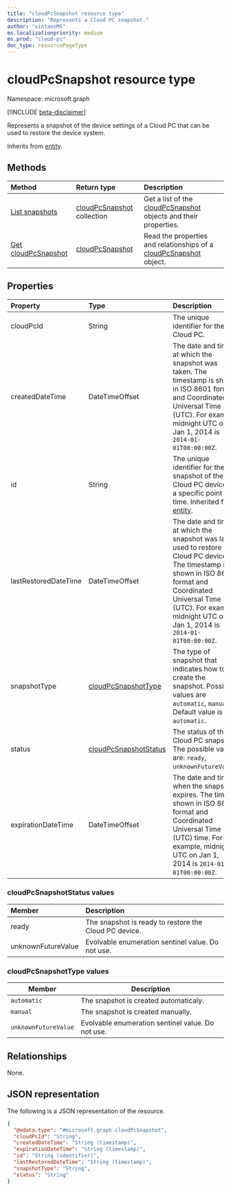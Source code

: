 ```yaml
---
title: "cloudPcSnapshot resource type"
description: "Represents a Cloud PC snapshot."
author: "xintaozMS"
ms.localizationpriority: medium
ms.prod: "cloud-pc"
doc_type: resourcePageType
---
```


# cloudPcSnapshot resource type

Namespace: microsoft.graph

[!INCLUDE [beta-disclaimer](../../includes/beta-disclaimer.md)]

Represents a snapshot of the device settings of a Cloud PC that can be used to restore the device system.


Inherits from [entity](../resources/entity.md).

## Methods
|Method|Return type|Description|
|:---|:---|:---|
|[List snapshots](../api/virtualendpoint-list-snapshots.md)|[cloudPcSnapshot](../resources/cloudpcsnapshot.md) collection|Get a list of the [cloudPcSnapshot](../resources/cloudpcsnapshot.md) objects and their properties.|
|[Get cloudPcSnapshot](../api/cloudpcsnapshot-get.md)|[cloudPcSnapshot](../resources/cloudpcsnapshot.md)|Read the properties and relationships of a [cloudPcSnapshot](../resources/cloudpcsnapshot.md) object.|

## Properties
|Property|Type|Description|
|:---|:---|:---|
|cloudPcId|String|The unique identifier for the Cloud PC.|
|createdDateTime|DateTimeOffset|The date and time at which the snapshot was taken. The timestamp is shown in ISO 8601 format and Coordinated Universal Time (UTC). For example, midnight UTC on Jan 1, 2014 is `2014-01-01T00:00:00Z`.|
|id|String|The unique identifier for the snapshot of the Cloud PC device at a specific point in time. Inherited from [entity](../resources/entity.md).|
|lastRestoredDateTime|DateTimeOffset|The date and time at which the snapshot was last used to restore the Cloud PC device. The timestamp is shown in ISO 8601 format and Coordinated Universal Time (UTC). For example, midnight UTC on Jan 1, 2014 is `2014-01-01T00:00:00Z`.|
|snapshotType| [cloudPcSnapshotType](#cloudpcsnapshottype-values)   | The type of snapshot that indicates how to create the snapshot. Possible values are `automatic`, `manual`. Default value is `automatic`.|
|status|[cloudPcSnapshotStatus](#cloudpcsnapshotstatus-values)|The status of the Cloud PC snapshot. The possible values are: `ready`, `unknownFutureValue`.|
|expirationDateTime|DateTimeOffset| The date and time when the snapshot expires. The time is shown in ISO 8601 format and Coordinated Universal Time (UTC) time. For example, midnight UTC on Jan 1, 2014 is `2014-01-01T00:00:00Z`.|

### cloudPcSnapshotStatus values

|Member|Description|
|:---|:---|
|ready|The snapshot is ready to restore the Cloud PC device.|
|unknownFutureValue|Evolvable enumeration sentinel value. Do not use.|

### cloudPcSnapshotType values

| Member               | Description                                           |
| -------------------- | ----------------------------------------------------- |
| `automatic`          | The snapshot is created automaticaly.           |
| `manual`             | The snapshot is created manually.               |
| `unknownFutureValue` | Evolvable enumeration sentinel value. Do not use.     |

## Relationships
None.

## JSON representation
The following is a JSON representation of the resource.
<!-- {
  "blockType": "resource",
  "keyProperty": "id",
  "@odata.type": "microsoft.graph.cloudPcSnapshot",
  "baseType": "microsoft.graph.entity",
  "openType": false
}
-->
``` json
{
  "@odata.type": "#microsoft.graph.cloudPcSnapshot",
  "cloudPcId": "String",
  "createdDateTime": "String (timestamp)",
  "expirationDateTime": "String (timestamp)",
  "id": "String (identifier)",
  "lastRestoredDateTime": "String (timestamp)",
  "snapshotType": "String",
  "status": "String"
}
```

